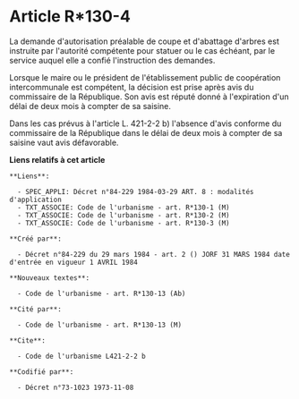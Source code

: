 # Article R*130-4

La demande d'autorisation préalable de coupe et d'abattage d'arbres est instruite par l'autorité compétente pour statuer ou
le cas échéant, par le service auquel elle a confié l'instruction des demandes.

Lorsque le maire ou le président de l'établissement public de coopération intercommunale est compétent, la décision est prise
après avis du commissaire de la République. Son avis est réputé donné à l'expiration d'un délai de deux mois à compter de sa
saisine.

Dans les cas prévus à l'article L. 421-2-2 b) l'absence d'avis conforme du commissaire de la République dans le délai de deux
mois à compter de sa saisine vaut avis défavorable.

**Liens relatifs à cet article**

	**Liens**:

	  - SPEC_APPLI: Décret n°84-229 1984-03-29 ART. 8 : modalités d'application
	  - TXT_ASSOCIE: Code de l'urbanisme - art. R*130-1 (M)
	  - TXT_ASSOCIE: Code de l'urbanisme - art. R*130-2 (M)
	  - TXT_ASSOCIE: Code de l'urbanisme - art. R*130-3 (M)

	**Créé par**:

	  - Décret n°84-229 du 29 mars 1984 - art. 2 () JORF 31 MARS 1984 date d'entrée en vigueur 1 AVRIL 1984

	**Nouveaux textes**:

	  - Code de l'urbanisme - art. R*130-13 (Ab)

	**Cité par**:

	  - Code de l'urbanisme - art. R*130-13 (M)

	**Cite**:

	  - Code de l'urbanisme L421-2-2 b

	**Codifié par**:

	  - Décret n°73-1023 1973-11-08

